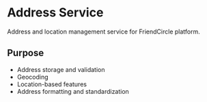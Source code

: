 # Address Service

Address and location management service for FriendCircle platform.

## Purpose

- Address storage and validation
- Geocoding
- Location-based features
- Address formatting and standardization
